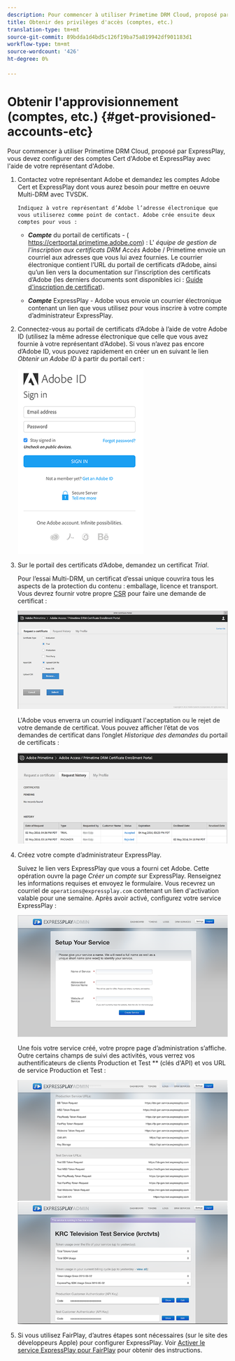 ```yaml
---
description: Pour commencer à utiliser Primetime DRM Cloud, proposé par ExpressPlay, vous devez configurer des comptes Cert d'Adobe et ExpressPlay avec l'aide de votre représentant d'Adobe.
title: Obtenir des privilèges d'accès (comptes, etc.)
translation-type: tm+mt
source-git-commit: 89bdda1d4bd5c126f19ba75a819942df901183d1
workflow-type: tm+mt
source-wordcount: '426'
ht-degree: 0%

---
```



# Obtenir l&#39;approvisionnement (comptes, etc.) {#get-provisioned-accounts-etc}

Pour commencer à utiliser Primetime DRM Cloud, proposé par ExpressPlay, vous devez configurer des comptes Cert d&#39;Adobe et ExpressPlay avec l&#39;aide de votre représentant d&#39;Adobe.

1. Contactez votre représentant Adobe et demandez les comptes Adobe Cert et ExpressPlay dont vous aurez besoin pour mettre en oeuvre Multi-DRM avec TVSDK.

       Indiquez à votre représentant d’Adobe l’adresse électronique que vous utiliserez comme point de contact. Adobe crée ensuite deux comptes pour vous : 
   
   * ***Compte***  du portail de certificats - ( <span></span>https://certportal.primetime.adobe.com) : L&#39; *équipe de gestion de l&#39;inscription aux certificats DRM Accès* Adobe / Primetime envoie un courriel aux adresses que vous lui avez fournies. Le courrier électronique contient l’URL du portail de certificats d’Adobe, ainsi qu’un lien vers la documentation sur l’inscription des certificats d’Adobe (les derniers documents sont disponibles ici : [Guide d&#39;inscription de certificat](../../../digital-rights-management/certificate-enrollment-guide/about-certs.md)).

   * ***Compte***  ExpressPlay - Adobe vous envoie un courrier électronique contenant un lien que vous utilisez pour vous inscrire à votre compte d’administrateur ExpressPlay.

1. Connectez-vous au portail de certificats d’Adobe à l’aide de votre Adobe ID (utilisez la même adresse électronique que celle que vous avez fournie à votre représentant d’Adobe). Si vous n’avez pas encore d’Adobe ID, vous pouvez rapidement en créer un en suivant le lien *Obtenir un Adobe ID* à partir du portail cert :

   <!--<a id="fig_mst_gtj_wv"></a>-->

   ![](assets/cert_portal_sign-in-page-web.png)

1. Sur le portail des certificats d’Adobe, demandez un certificat *Trial*.

   Pour l’essai Multi-DRM, un certificat d’essai unique couvrira tous les aspects de la protection du contenu : emballage, licence et transport. Vous devrez fournir votre propre [CSR](../../../digital-rights-management/certificate-enrollment-guide/request-certs/gen-cert-signing-req.md) pour faire une demande de certificat :
   <!--<a id="fig_op1_xwj_wv"></a>-->

   ![](assets/cert_portal_trial_request-web.png)

   L&#39;Adobe vous enverra un courriel indiquant l&#39;acceptation ou le rejet de votre demande de certificat. Vous pouvez afficher l’état de vos demandes de certificat dans l’onglet *Historique des demandes* du portail de certificats :
   <!--<a id="fig_gkl_myj_wv"></a>-->

   ![](assets/cert_portal_request_history-web.png)

1. Créez votre compte d’administrateur ExpressPlay.

   Suivez le lien vers ExpressPlay que vous a fourni cet Adobe. Cette opération ouvre la page *Créer un compte* sur ExpressPlay. Renseignez les informations requises et envoyez le formulaire. Vous recevrez un courriel de `operations@expressplay.com` contenant un lien d&#39;activation valable pour une semaine. Après avoir activé, configurez votre service ExpressPlay :
   <!--<a id="fig_cjl_ztk_wv"></a>-->

   ![](assets/expressplay_create_service-web.png)

   Une fois votre service créé, votre propre page d’administration s’affiche. Outre certains champs de suivi des activités, vous verrez vos authentificateurs de clients Production et Test ** (clés d&#39;API) et vos URL de service Production et Test :

   <!--<a id="fig_c5h_xdl_wv"></a>-->

   ![](assets/expressplay_admin_dashboard_2-web.png) ![](assets/expressplay_admin_dashboard-web.png)

1. Si vous utilisez FairPlay, d’autres étapes sont nécessaires (sur le site des développeurs Apple) pour configurer ExpressPlay. Voir [Activer le service ExpressPlay pour FairPlay](../../multi-drm-workflows/p-l-and-p/fairplay-workflow.md#enable-expressplay-service-for-fairplay) pour obtenir des instructions.
